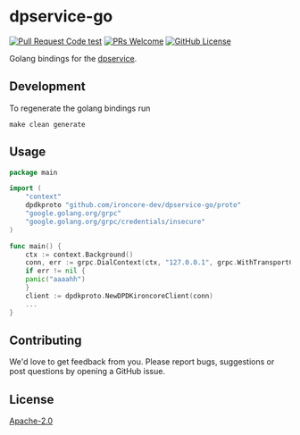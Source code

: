 # dpservice-go
[![Pull Request Code test](https://github.com/ironcore-dev/dpservice-go/actions/workflows/test.yml/badge.svg?branch=main)](https://github.com/ironcore-dev/partitionlet/actions/workflows/test.yml)
[![PRs Welcome](https://img.shields.io/badge/PRs-welcome-brightgreen.svg?style=flat-square)](https://makeapullrequest.com)
[![GitHub License](https://img.shields.io/static/v1?label=License&message=Apache-2.0&color=blue&style=flat-square)](LICENSE)

Golang bindings for the [dpservice](https://github.com/ironcore-dev/dpservice).

## Development

To regenerate the golang bindings run

```shell
make clean generate
```

## Usage

```go
package main

import (
    "context"
    dpdkproto "github.com/ironcore-dev/dpservice-go/proto"
    "google.golang.org/grpc"
    "google.golang.org/grpc/credentials/insecure"
)

func main() {
    ctx := context.Background()
    conn, err := grpc.DialContext(ctx, "127.0.0.1", grpc.WithTransportCredentials(insecure.NewCredentials()), grpc.WithBlock())
    if err != nil {
    panic("aaaahh")
    }
    client := dpdkproto.NewDPDKironcoreClient(conn)
    ...
}
```

## Contributing

We'd love to get feedback from you. Please report bugs, suggestions or post questions by opening a GitHub issue.

## License

[Apache-2.0](LICENSE)
